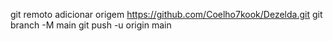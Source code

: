 git remoto adicionar origem https://github.com/Coelho7kook/Dezelda.git
 git branch -M main 
git push -u origin main
